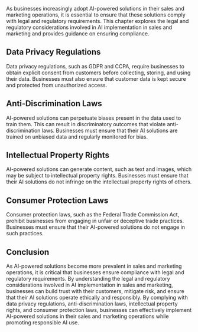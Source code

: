 

As businesses increasingly adopt AI-powered solutions in their sales and marketing operations, it is essential to ensure that these solutions comply with legal and regulatory requirements. This chapter explores the legal and regulatory considerations involved in AI implementation in sales and marketing and provides guidance on ensuring compliance.

Data Privacy Regulations
------------------------

Data privacy regulations, such as GDPR and CCPA, require businesses to obtain explicit consent from customers before collecting, storing, and using their data. Businesses must also ensure that customer data is kept secure and protected from unauthorized access.

Anti-Discrimination Laws
------------------------

AI-powered solutions can perpetuate biases present in the data used to train them. This can result in discriminatory outcomes that violate anti-discrimination laws. Businesses must ensure that their AI solutions are trained on unbiased data and regularly monitored for bias.

Intellectual Property Rights
----------------------------

AI-powered solutions can generate content, such as text and images, which may be subject to intellectual property rights. Businesses must ensure that their AI solutions do not infringe on the intellectual property rights of others.

Consumer Protection Laws
------------------------

Consumer protection laws, such as the Federal Trade Commission Act, prohibit businesses from engaging in unfair or deceptive trade practices. Businesses must ensure that their AI-powered solutions do not engage in such practices.

Conclusion
----------

As AI-powered solutions become more prevalent in sales and marketing operations, it is critical that businesses ensure compliance with legal and regulatory requirements. By understanding the legal and regulatory considerations involved in AI implementation in sales and marketing, businesses can build trust with their customers, mitigate risk, and ensure that their AI solutions operate ethically and responsibly. By complying with data privacy regulations, anti-discrimination laws, intellectual property rights, and consumer protection laws, businesses can effectively implement AI-powered solutions in their sales and marketing operations while promoting responsible AI use.
